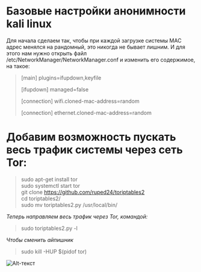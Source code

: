 # Базовые настройки анонимности kali linux
 Для начала сделаем так, чтобы при каждой загрузке системы MAC адрес менялся на рандомный, это никогда не бывает лишним. И для этого нам нужно открыть файл /etc/NetworkManager/NetworkManager.conf и изменить его содержимое, на такое:    
 
> [main] 
>plugins=ifupdown,keyfile
> 
>[ifupdown] 
>managed=false 
>
>[connection] 
>wifi.cloned-mac-address=random 
>
>[connection] 
>ethernet.cloned-mac-address=random 

# Добавим возможность пускать весь трафик системы через сеть Tor:
> sudo apt-get install tor  
> sudo systemctl start tor  
> git clone https://github.com/ruped24/toriptables2  
> cd toriptables2/  
> sudo mv toriptables2.py /usr/local/bin/  

_Теперь направляем весь трафик через Tor, командой:_
> sudo toriptables2.py -l  

_Чтобы сменить айпишник_
> sudo kill -HUP $(pidof tor)  

![Alt-текст](https://avatars1.githubusercontent.com/u/5384215?v=3&s=460 "Орк")

